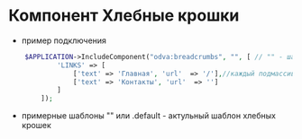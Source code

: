# Компонент Хлебные крошки

- пример подключения
```php
    $APPLICATION->IncludeComponent("odva:breadcrumbs", "", [ // "" - шаблок хдебных крошек или .default
			'LINKS' => [
				['text' => 'Главная', 'url'  => '/'],//каждый подмассив это елемент хлебных крошек
				['text' => 'Контакты', 'url'  => '']
			]
		]);
```
- примерные шаблоны
    "" или .default - актульный шаблон хлебных крошек
